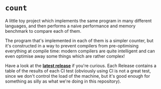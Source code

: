 # `count`

A little toy project which implements the same program in many different languages, and then performs a naive performance and memory benchmark to compare each of them.

The program that's implemented in each of them is a simpler counter, but it's constructed in a way to prevent compilers from pre-optimising everything at compile time: modern compilers are quite intelligent and can even optimise away some things which are rather complex!

Have a look at the [**latest release**](https://github.com/acheronfail/count/releases/latest) if you're curious. Each Release contains a table of the results of each CI test (obviously using CI is not a great test, since we don't control the load of the machine, but it's good enough for something as silly as what we're doing in this repository).
